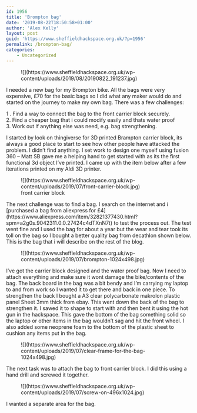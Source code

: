 ```yaml
---
id: 1956
title: 'Brompton bag'
date: '2019-08-22T18:50:58+01:00'
author: 'Alex Kelly'
layout: post
guid: 'https://www.sheffieldhackspace.org.uk/?p=1956'
permalink: /brompton-bag/
categories:
    - Uncategorized
---
```


<figure class="wp-block-image is-resized">![](https://www.sheffieldhackspace.org.uk/wp-content/uploads/2019/08/20190822_191237.jpg)</figure>I needed a new bag for my Brompton bike. All the bags were very expensive, £70 for the basic bags so I did what any maker would do and started on the journey to make my own bag. There was a few challenges:   
  
1 . Find a way to connect the bag to the front carrier block securely.  
2\. Find a cheaper bag that i could modify easily and thats water proof   
3\. Work out if anything else was need, e.g. bag strengthening.  
  
I started by look on thingiverse for 3D printed Brampton carrier block, its always a good place to start to see how other people have attacked the problem. I didn’t find anything. I set work to design one myself using fusion 360 – Matt SB gave me a helping hand to get started with as its the first functional 3d object I’ve printed. I came up with the item below after a few iterations printed on my Aldi 3D printer.

<figure class="wp-block-image">![](https://www.sheffieldhackspace.org.uk/wp-content/uploads/2019/07/front-carrier-block.jpg)<figcaption>front carrier block  
</figcaption></figure>The next challenge was to find a bag. I search on the internet and i [purchased a bag from aliexpress for £4](https://www.aliexpress.com/item/32821377430.html?spm=a2g0s.9042311.0.0.27424c4dTXnN7t) to test the process out. The test went fine and I used the bag for about a year but the wear and tear took its toll on the bag so I bought a better quality bag from decathlon shown below. This is the bag that i will describe on the rest of the blog.

<figure class="wp-block-image">![](https://www.sheffieldhackspace.org.uk/wp-content/uploads/2019/07/brompton-1024x498.jpg)<figcaption>  
</figcaption></figure>I’ve got the carrier block designed and the water proof bag. Now I need to attach everything and make sure it wont damage the bike/contents of the bag. The back board in the bag was a bit bendy and I’m carrying my laptop to and from work so I wanted it to get there and back in one piece. To strengthen the back I bought a A3 clear polycarbonate makrolon plastic panel Sheet 3mm thick from ebay. This went down the back of the bag to strengthen it. I sawed it to shape to start with and then bent it using the hot gun in the hackspace. This gave the bottom of the bag something solid so the laptop or other items in the bag wouldn’t sag and hit the front wheel. I also added some neoprene foam to the bottom of the plastic sheet to cushion any items put in the bag.

<figure class="wp-block-image">![](https://www.sheffieldhackspace.org.uk/wp-content/uploads/2019/07/clear-frame-for-the-bag-1024x498.jpg)</figure>   
The next task was to attach the bag to front carrier block. I did this using a hand drill and screwed it together.

<figure class="wp-block-image">![](https://www.sheffieldhackspace.org.uk/wp-content/uploads/2019/07/screw-on-496x1024.jpg)</figure>I wanted a separate area for the bag.
<!--- path/to this posts images is ![]({{ site.baseurl }}/assets/blog/2019-08-22-brompton-bag/ --->